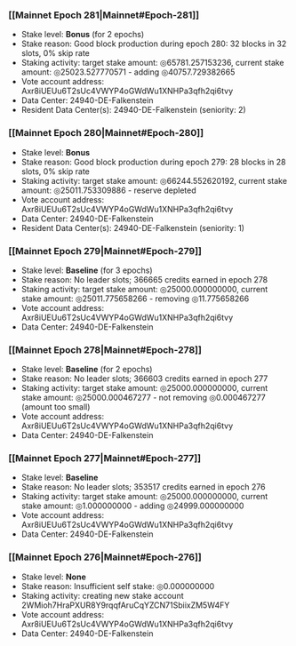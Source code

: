 ### [[Mainnet Epoch 281|Mainnet#Epoch-281]]
* Stake level: **Bonus** (for 2 epochs)
* Stake reason: Good block production during epoch 280: 32 blocks in 32 slots, 0% skip rate
* Staking activity: target stake amount: ◎65781.257153236, current stake amount: ◎25023.527770571 - adding ◎40757.729382665
* Vote account address: Axr8iUEUu6T2sUc4VWYP4oGWdWu1XNHPa3qfh2qi6tvy
* Data Center: 24940-DE-Falkenstein
* Resident Data Center(s): 24940-DE-Falkenstein (seniority: 2)
### [[Mainnet Epoch 280|Mainnet#Epoch-280]]
* Stake level: **Bonus**
* Stake reason: Good block production during epoch 279: 28 blocks in 28 slots, 0% skip rate
* Staking activity: target stake amount: ◎66244.552620192, current stake amount: ◎25011.753309886 - reserve depleted
* Vote account address: Axr8iUEUu6T2sUc4VWYP4oGWdWu1XNHPa3qfh2qi6tvy
* Data Center: 24940-DE-Falkenstein
* Resident Data Center(s): 24940-DE-Falkenstein (seniority: 1)
### [[Mainnet Epoch 279|Mainnet#Epoch-279]]
* Stake level: **Baseline** (for 3 epochs)
* Stake reason: No leader slots; 366665 credits earned in epoch 278
* Staking activity: target stake amount: ◎25000.000000000, current stake amount: ◎25011.775658266 - removing ◎11.775658266
* Vote account address: Axr8iUEUu6T2sUc4VWYP4oGWdWu1XNHPa3qfh2qi6tvy
* Data Center: 24940-DE-Falkenstein
### [[Mainnet Epoch 278|Mainnet#Epoch-278]]
* Stake level: **Baseline** (for 2 epochs)
* Stake reason: No leader slots; 366603 credits earned in epoch 277
* Staking activity: target stake amount: ◎25000.000000000, current stake amount: ◎25000.000467277 - not removing ◎0.000467277 (amount too small)
* Vote account address: Axr8iUEUu6T2sUc4VWYP4oGWdWu1XNHPa3qfh2qi6tvy
* Data Center: 24940-DE-Falkenstein
### [[Mainnet Epoch 277|Mainnet#Epoch-277]]
* Stake level: **Baseline**
* Stake reason: No leader slots; 353517 credits earned in epoch 276
* Staking activity: target stake amount: ◎25000.000000000, current stake amount: ◎1.000000000 - adding ◎24999.000000000
* Vote account address: Axr8iUEUu6T2sUc4VWYP4oGWdWu1XNHPa3qfh2qi6tvy
* Data Center: 24940-DE-Falkenstein
### [[Mainnet Epoch 276|Mainnet#Epoch-276]]
* Stake level: **None**
* Stake reason: Insufficient self stake: ◎0.000000000
* Staking activity: creating new stake account 2WMioh7HraPXUR8Y9rqqfAruCqYZCN71SbiixZM5W4FY
* Vote account address: Axr8iUEUu6T2sUc4VWYP4oGWdWu1XNHPa3qfh2qi6tvy
* Data Center: 24940-DE-Falkenstein